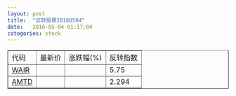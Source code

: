 ```yaml
---
layout: post
title:  "反转股票20160504"
date:   2016-05-04 01:17:04
categories: stock
---
```


<script type="text/javascript">
var stockList = []
stockList.push('gb_wair');
stockList.push('gb_amtd');
</script>

<table border="1">
 <tr>
 <td>代码</td>
  <td>最新价</td>
  <td>涨跌幅(%)</td>
 <td>反转指数</td>
</tr>
  <tr id="wair"><td><a href="http://stock.finance.sina.com.cn/usstock/quotes/WAIR.html" target="_blank">WAIR</a></td><td></td><td></td><td>5.75</td></tr>
  <tr id="amtd"><td><a href="http://stock.finance.sina.com.cn/usstock/quotes/AMTD.html" target="_blank">AMTD</a></td><td></td><td></td><td>2.294</td></tr>
</table>
